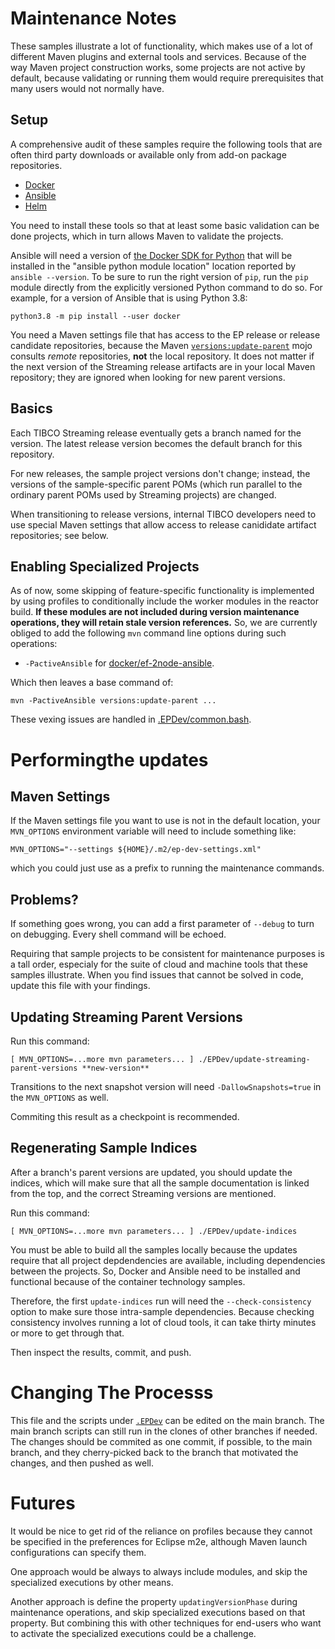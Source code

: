 # Maintenance Notes #

These samples illustrate a lot of functionality, which makes use of a
lot of different Maven plugins and external tools and
services. Because of the way Maven project construction works, some
projects are not active by default, because validating or running them
would require prerequisites that many users would not normally
have.

## Setup ##

A comprehensive audit of these samples require the following
tools that are often third party downloads or available only from
add-on package repositories.

* [Docker](https://www.docker.com)
* [Ansible](https://www.ansible.com)
* [Helm](https://helm.sh)

You need to install these tools so that at least some basic validation
can be done projects, which in turn allows Maven to validate the
projects.

Ansible will need a version of
[the Docker SDK for Python](https://docker-py.readthedocs.io/en/stable/)
that will be installed in the "ansible python module location"
location reported by `ansible --version`. To be sure to run the right
version of `pip`, run the `pip` module directly from the explicitly
versioned Python command to do so. For example, for a version of
Ansible that is using Python 3.8:

    python3.8 -m pip install --user docker

You need a Maven settings file that has access to the EP release or
release candidate repositories, because the Maven
[`versions:update-parent`](https://www.mojohaus.org/versions-maven-plugin/update-parent-mojo.html)
mojo consults _remote_ repositories, **not** the local repository. It does not
matter if the next version of the Streaming release artifacts are in your
local Maven repository; they are ignored when looking for new parent versions.

## Basics ##

Each TIBCO Streaming release eventually gets a branch named for the
version. The latest release version becomes the default branch
for this repository. 

For new releases, the sample project versions don't change; instead,
the versions of the sample-specific parent POMs (which run parallel to
the ordinary parent POMs used by Streaming projects) are changed.

When transitioning to release versions, internal TIBCO developers need
to use special Maven settings that allow access to release canididate
artifact repositories; see below.

## Enabling Specialized Projects ##

As of now, some skipping of feature-specific functionality is
implemented by using profiles to conditionally include the worker
modules in the reactor build. **If these modules are not included
during version maintenance operations, they will retain stale
version references.** So, we are currently obliged to add the
following `mvn` command line options during such operations:

* `-PactiveAnsible` for [docker/ef-2node-ansible](docker/ef-2node-ansible).

Which then leaves a base command of:

    mvn -PactiveAnsible versions:update-parent ...

These vexing issues are handled in
[.EPDev/common.bash](.EPDev/common.bash).

# Performingthe updates

## Maven Settings

If the Maven settings file you want to use is not in the default
location, your `MVN_OPTIONS` environment variable will need to include
something like:

    MVN_OPTIONS="--settings ${HOME}/.m2/ep-dev-settings.xml"
    
which you could just use as a prefix to running the maintenance commands.

## Problems?

If something goes wrong, you can add a first parameter of `--debug` to
turn on debugging. Every shell command will be echoed.

Requiring that sample projects to be consistent for maintenance
purposes is a tall order, especialy for the suite of cloud and machine
tools that these samples illustrate. When you find issues that cannot
be solved in code, update this file with your findings.

## Updating Streaming Parent Versions ##

Run this command:

    [ MVN_OPTIONS=...more mvn parameters... ] ./EPDev/update-streaming-parent-versions **new-version**

Transitions to the next snapshot version will need
`-DallowSnapshots=true` in the `MVN_OPTIONS` as well.

Commiting this result as a checkpoint is recommended.

## Regenerating Sample Indices ##

After a branch's parent versions are updated, you should update the
indices, which will make sure that all the sample documentation is linked
from the top, and the correct Streaming versions are mentioned.

Run this command:

    [ MVN_OPTIONS=...more mvn parameters... ] ./EPDev/update-indices
   
You must be able to build all the samples locally because the updates
require that all project depdendencies are available, including
dependencies between the projects. So, Docker and Ansible need to
be installed and functional because of the container technology
samples.

Therefore, the first `update-indices` run will need the
`--check-consistency` option to make sure those intra-sample
dependencies. Because checking consistency involves running a lot of
cloud tools, it can take thirty minutes or more to get through that.

Then inspect the results, commit, and push.

# Changing The Processs #

This file and the scripts under [`.EPDev`](.EPDev) can be edited on
the main branch. The main branch scripts can still run in the clones of other
branches if needed.  The changes should be commited as one commit, if
possible, to the main branch, and they cherry-picked back to the
branch that motivated the changes, and then pushed as well.

# Futures #

It would be nice to get rid of the reliance on profiles because they
cannot be specified in the preferences for Eclipse m2e, although
Maven launch configurations can specify them.

One approach would be always to always include modules, and skip
the specialized executions by other means.

Another approach is define the property `updatingVersionPhase` during
maintenance operations, and skip specialized executions based on that
property. But combining this with other techniques for end-users who
want to activate the specialized executions could be a challenge.

